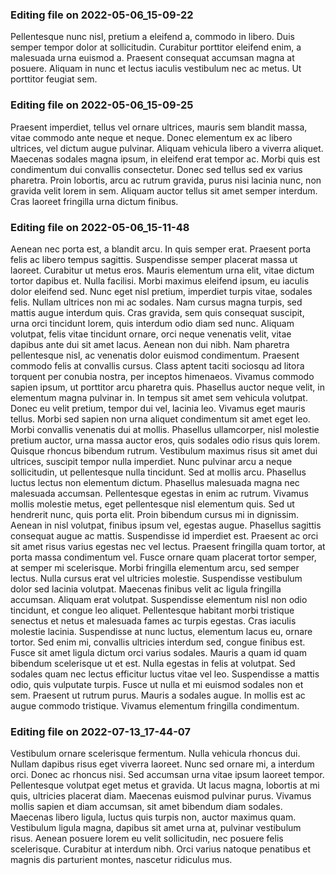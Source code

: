 

### Editing file on 2022-05-06_15-09-22

Pellentesque nunc nisl, pretium a eleifend a, commodo in libero. Duis semper tempor dolor at sollicitudin. Curabitur porttitor eleifend enim, a malesuada urna euismod a. Praesent consequat accumsan magna at posuere. Aliquam in nunc et lectus iaculis vestibulum nec ac metus. Ut porttitor feugiat sem.




### Editing file on 2022-05-06_15-09-25

Praesent imperdiet, tellus vel ornare ultrices, mauris sem blandit massa, vitae commodo ante neque et neque. Donec elementum ex ac libero ultrices, vel dictum augue pulvinar. Aliquam vehicula libero a viverra aliquet. Maecenas sodales magna ipsum, in eleifend erat tempor ac. Morbi quis est condimentum dui convallis consectetur. Donec sed tellus sed ex varius pharetra. Proin lobortis, arcu ac rutrum gravida, purus nisi lacinia nunc, non gravida velit lorem in sem. Aliquam auctor tellus sit amet semper interdum. Cras laoreet fringilla urna dictum finibus.




### Editing file on 2022-05-06_15-11-48

Aenean nec porta est, a blandit arcu. In quis semper erat. Praesent porta felis ac libero tempus sagittis. Suspendisse semper placerat massa ut laoreet. Curabitur ut metus eros. Mauris elementum urna elit, vitae dictum tortor dapibus et. Nulla facilisi. Morbi maximus eleifend ipsum, eu iaculis dolor eleifend sed. Nunc eget nisl pretium, imperdiet turpis vitae, sodales felis. Nullam ultrices non mi ac sodales. Nam cursus magna turpis, sed mattis augue interdum quis. Cras gravida, sem quis consequat suscipit, urna orci tincidunt lorem, quis interdum odio diam sed nunc. Aliquam volutpat, felis vitae tincidunt ornare, orci neque venenatis velit, vitae dapibus ante dui sit amet lacus. Aenean non dui nibh.
Nam pharetra pellentesque nisl, ac venenatis dolor euismod condimentum. Praesent commodo felis at convallis cursus. Class aptent taciti sociosqu ad litora torquent per conubia nostra, per inceptos himenaeos. Vivamus commodo sapien ipsum, ut porttitor arcu pharetra quis. Phasellus auctor neque velit, in elementum magna pulvinar in. In tempus sit amet sem vehicula volutpat. Donec eu velit pretium, tempor dui vel, lacinia leo. Vivamus eget mauris tellus. Morbi sed sapien non urna aliquet condimentum sit amet eget leo. Morbi convallis venenatis dui at mollis. Phasellus ullamcorper, nisl molestie pretium auctor, urna massa auctor eros, quis sodales odio risus quis lorem. Quisque rhoncus bibendum rutrum. Vestibulum maximus risus sit amet dui ultrices, suscipit tempor nulla imperdiet. Nunc pulvinar arcu a neque sollicitudin, ut pellentesque nulla tincidunt.
Sed at mollis arcu. Phasellus luctus lectus non elementum dictum. Phasellus malesuada magna nec malesuada accumsan. Pellentesque egestas in enim ac rutrum. Vivamus mollis molestie metus, eget pellentesque nisl elementum quis. Sed ut hendrerit nunc, quis porta elit. Proin bibendum cursus mi in dignissim. Aenean in nisl volutpat, finibus ipsum vel, egestas augue. Phasellus sagittis consequat augue ac mattis. Suspendisse id imperdiet est. Praesent ac orci sit amet risus varius egestas nec vel lectus. Praesent fringilla quam tortor, at porta massa condimentum vel. Fusce ornare quam placerat tortor semper, at semper mi scelerisque.
Morbi fringilla elementum arcu, sed semper lectus. Nulla cursus erat vel ultricies molestie. Suspendisse vestibulum dolor sed lacinia volutpat. Maecenas finibus velit ac ligula fringilla accumsan. Aliquam erat volutpat. Suspendisse elementum nisl non odio tincidunt, et congue leo aliquet. Pellentesque habitant morbi tristique senectus et netus et malesuada fames ac turpis egestas. Cras iaculis molestie lacinia. Suspendisse at nunc luctus, elementum lacus eu, ornare tortor. Sed enim mi, convallis ultricies interdum sed, congue finibus est. Fusce sit amet ligula dictum orci varius sodales. Mauris a quam id quam bibendum scelerisque ut et est. Nulla egestas in felis at volutpat.
Sed sodales quam nec lectus efficitur luctus vitae vel leo. Suspendisse a mattis odio, quis vulputate turpis. Fusce ut nulla et mi euismod sodales non et sem. Praesent ut rutrum purus. Mauris a sodales augue. In mollis est ac augue commodo tristique. Vivamus elementum fringilla condimentum.




### Editing file on 2022-07-13_17-44-07

Vestibulum ornare scelerisque fermentum. Nulla vehicula rhoncus dui. Nullam dapibus risus eget viverra laoreet. Nunc sed ornare mi, a interdum orci. Donec ac rhoncus nisi. Sed accumsan urna vitae ipsum laoreet tempor. Pellentesque volutpat eget metus et gravida. Ut lacus magna, lobortis at mi quis, ultricies placerat diam. Maecenas euismod pulvinar purus. Vivamus mollis sapien et diam accumsan, sit amet bibendum diam sodales. Maecenas libero ligula, luctus quis turpis non, auctor maximus quam. Vestibulum ligula magna, dapibus sit amet urna at, pulvinar vestibulum risus. Aenean posuere lorem eu velit sollicitudin, nec posuere felis scelerisque. Curabitur at interdum nibh. Orci varius natoque penatibus et magnis dis parturient montes, nascetur ridiculus mus.


